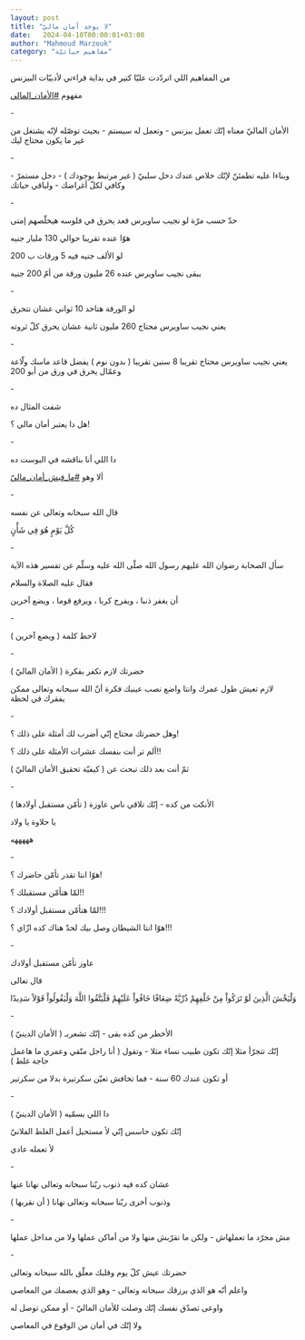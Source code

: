 ```yaml
---
layout: post
title: "لا يوجد أمان ماليّ"
date:   2024-04-10T00:00:01+03:00
author: "Mahmoud Marzouk"
category: "مفاهيم حياتيّة"
---
```



من المفاهيم اللي اتردّدت عليّا كتير في بداية قراءتي
لأدبيّات البيزنس

مفهوم
[<u>\#الأمان\_المالي</u>](https://www.facebook.com/hashtag/%D8%A7%D9%84%D8%A3%D9%85%D8%A7%D9%86_%D8%A7%D9%84%D9%85%D8%A7%D9%84%D9%8A?__eep__=6&__cft__%5b0%5d=AZWyAzJ5Us5-KnbZvI25Yf8nlQ5CksWGbcB1sbr0NX4QXZITAPZ7ZzxkN8VkFjDKwbIo-hG_-_gQgYr-9AIfKdYaHjv9PYA10DDqIAA_iY9XySu5gcrR7GNpYsGBed2wH0t4TUh_Wcg7PXRvCqreuM9y1ZBlHDQIXHrvnB2c4ht2l7949Kcy8p5Ipa2bj_INPpo&__tn__=*NK-R)

\-

الأمان الماليّ معناه إنّك تعمل بيزنس - وتعمل له سيستم -
بحيث توصّله لإنّه يشتغل من غير ما يكون محتاج ليك

\-

وبناءا عليه تطمئنّ لإنّك خلاص عندك دخل سلبيّ ( غير مرتبط
بوجودك ) - دخل مستمرّ - وكافي لكلّ أغراضك - ولباقي حياتك

\-

حدّ حسب مرّة لو نجيب ساويرس قعد يحرق في فلوسه هيخلّصهم
إمتى

هوّا عنده تقريبا حوالي 130 مليار جنيه

لو الألف جنيه فيه 5 ورقات ب 200

يبقى نجيب ساويرس عنده 26 مليون ورقة من أمّ 200
جنيه

\-

لو الورقة هتاخد 10 ثواني عشان تتحرق

يعني نجيب ساويرس محتاج 260 مليون ثانية عشان يحرق كلّ
ثروته

\-

يعني نجيب ساويرس محتاج تقريبا 8 سنين تقريبا ( بدون نوم )
يفضل قاعد ماسك ولّاعة وعمّال يحرق في ورق من أبو 200

\-

شفت المثال ده

هل دا يعتبر أمان مالي ؟!

\-

دا اللي أنا بناقشه في البوست ده

ألا وهو
[<u>\#ما\_فيش\_أمان\_ماليّ</u>](https://www.facebook.com/hashtag/%D9%85%D8%A7_%D9%81%D9%8A%D8%B4_%D8%A3%D9%85%D8%A7%D9%86_%D9%85%D8%A7%D9%84%D9%8A%D9%91?__eep__=6&__cft__%5b0%5d=AZWyAzJ5Us5-KnbZvI25Yf8nlQ5CksWGbcB1sbr0NX4QXZITAPZ7ZzxkN8VkFjDKwbIo-hG_-_gQgYr-9AIfKdYaHjv9PYA10DDqIAA_iY9XySu5gcrR7GNpYsGBed2wH0t4TUh_Wcg7PXRvCqreuM9y1ZBlHDQIXHrvnB2c4ht2l7949Kcy8p5Ipa2bj_INPpo&__tn__=*NK-R)

\-

قال الله سبحانه وتعالى عن نفسه

كُلَّ يَوْمٍ هُوَ فِي شَأْنٍ

\-

سأل الصحابة رضوان الله عليهم رسول الله صلّى الله عليه
وسلّم عن تفسير هذه الآية

فقال عليه الصلاة والسلام

أن يغفر ذنبا ، ويفرج كربا ، ويرفع قوما ، ويضع
آخرين

\-

لاحظ كلمة ( ويضع آخرين )

\-

حضرتك لازم تكفر بفكرة ( الأمان الماليّ )

لازم تعيش طول عمرك وانتا واضع نصب عينيك فكرة أنّ الله
سبحانه وتعالى ممكن يفقرك في لحظة

\-

وهل حضرتك محتاج إنّي أضرب لك أمثلة على ذلك ؟!

ألم تر أنت بنفسك عشرات الأمثلة على ذلك ؟!!

ثمّ أنت بعد ذلك تبحث عن ( كيفيّة تحقيق الأمان
الماليّ )

\-

الأنكت من كده - إنّك تلاقي ناس عاوزة ( تأمّن مستقبل
أولادها )

يا حلاوة يا ولاد

هههههه

\-

هوّا انتا تقدر تأمّن حاضرك ؟!

لمّا هتأمّن مستقبلك ؟!!

لمّا هتأمّن مستقبل أولادك ؟!!!

هوّا انتا الشيطان وصل بيك لحدّ هناك كده ازّاي ؟!!!

\-

عاوز تأمّن مستقبل أولادك

قال تعالى

وَلْيَخْشَ الَّذِينَ لَوْ تَرَكُواْ مِنْ خَلْفِهِمْ ذُرِّيَّةً ضِعَافًا خَافُواْ عَلَيْهِمْ
فَلْيَتَّقُوا اللَّهَ وَلْيَقُولُواْ قَوْلاً سَدِيدًا

\-

الأخطر من كده بقى - إنّك تشعربـ ( الأمان الدينيّ )

إنّك تتجرّأ مثلا إنّك تكون طبيب نساء مثلا - وتقول ( أنا
راجل متّقي وعمري ما هاعمل حاجة غلط )

أو تكون عندك 60 سنة - فما تخافش تعيّن سكرتيرة بدلا من
سكرتير

\-

دا اللي بسمّيه ( الأمان الدينيّ )

إنّك تكون حاسس إنّي لأ مستحيل أعمل الغلط الفلانيّ

لأ تعمله عادي

\-

عشان كده فيه ذنوب ربّنا سبحانه وتعالى نهانا عنها

وذنوب أخرى ربّنا سبحانه وتعالى نهانا ( أن نقربها )

\-

مش مجرّد ما تعملهاش - ولكن ما تقرّبش منها ولا من أماكن
عملها ولا من مداخل عملها

\-

حضرتك عيش كلّ يوم وقلبك معلّق بالله سبحانه وتعالى

واعلم أنّه هو الذي يرزقك سبحانه وتعالى - وهو الذي يعصمك
من المعاصي

واوعى تصدّق نفسك إنّك وصلت للأمان الماليّ - أو ممكن توصل
له

ولا إنّك في أمان من الوقوع في المعاصي
